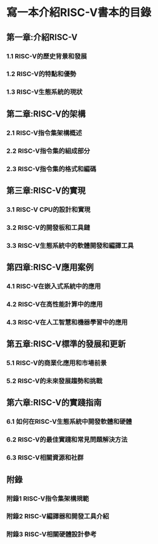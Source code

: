 # 寫一本介紹RISC-V書本的目錄
## 第一章:介紹RISC-V
### 1.1 RISC-V的歷史背景和發展
### 1.2 RISC-V的特點和優勢
### 1.3 RISC-V生態系統的現狀
## 第二章:RISC-V的架構
### 2.1 RISC-V指令集架構概述
### 2.2 RISC-V指令集的組成部分
### 2.3 RISC-V指令集的格式和編碼
## 第三章:RISC-V的實現
### 3.1 RISC-V CPU的設計和實現
### 3.2 RISC-V的開發板和工具鏈
### 3.3 RISC-V生態系統中的軟體開發和編譯工具
## 第四章:RISC-V應用案例
### 4.1 RISC-V在嵌入式系統中的應用
### 4.2 RISC-V在高性能計算中的應用
### 4.3 RISC-V在人工智慧和機器學習中的應用
## 第五章:RISC-V標準的發展和更新
### 5.1 RISC-V的商業化應用和市場前景
### 5.2 RISC-V的未來發展趨勢和挑戰
## 第六章:RISC-V的實踐指南
### 6.1 如何在RISC-V生態系統中開發軟體和硬體
### 6.2 RISC-V的最佳實踐和常見問題解決方法
### 6.3 RISC-V相關資源和社群
## 附錄
### 附錄1 RISC-V指令集架構規範
### 附錄2 RISC-V編譯器和開發工具介紹
### 附錄3 RISC-V相關硬體設計參考
